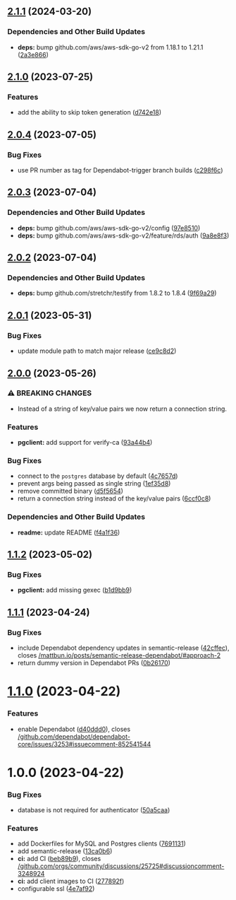 ## [2.1.1](https://github.com/founda/aws-rds-authenticator/compare/v2.1.0...v2.1.1) (2024-03-20)


### Dependencies and Other Build Updates

* **deps:** bump github.com/aws/aws-sdk-go-v2 from 1.18.1 to 1.21.1 ([2a3e866](https://github.com/founda/aws-rds-authenticator/commit/2a3e866e647e1d45840829156689677b79163bba))

## [2.1.0](https://github.com/founda/aws-rds-authenticator/compare/v2.0.4...v2.1.0) (2023-07-25)


### Features

* add the ability to skip token generation ([d742e18](https://github.com/founda/aws-rds-authenticator/commit/d742e18b8306884c0b9b4ca6ce55492e490e8ee9))

## [2.0.4](https://github.com/founda/aws-rds-authenticator/compare/v2.0.3...v2.0.4) (2023-07-05)


### Bug Fixes

* use PR number as tag for Dependabot-trigger branch builds ([c298f6c](https://github.com/founda/aws-rds-authenticator/commit/c298f6c9bac2cfd74464c7c3136b5992ed5d619a))

## [2.0.3](https://github.com/founda/aws-rds-authenticator/compare/v2.0.2...v2.0.3) (2023-07-04)


### Dependencies and Other Build Updates

* **deps:** bump github.com/aws/aws-sdk-go-v2/config ([97e8510](https://github.com/founda/aws-rds-authenticator/commit/97e8510a9b67061520d95c62436af7f5f592fe10))
* **deps:** bump github.com/aws/aws-sdk-go-v2/feature/rds/auth ([9a8e8f3](https://github.com/founda/aws-rds-authenticator/commit/9a8e8f3284d50810e7d38634ea4b9dba85f39f34))

## [2.0.2](https://github.com/founda/aws-rds-authenticator/compare/v2.0.1...v2.0.2) (2023-07-04)


### Dependencies and Other Build Updates

* **deps:** bump github.com/stretchr/testify from 1.8.2 to 1.8.4 ([9f69a29](https://github.com/founda/aws-rds-authenticator/commit/9f69a29a6dbdc4ce3835955fde03ab190ef63644))

## [2.0.1](https://github.com/founda/aws-rds-authenticator/compare/v2.0.0...v2.0.1) (2023-05-31)


### Bug Fixes

* update module path to match major release ([ce9c8d2](https://github.com/founda/aws-rds-authenticator/commit/ce9c8d2e2c53e1dd39bb5eee17ed11a34e6add45))

## [2.0.0](https://github.com/founda/aws-rds-authenticator/compare/v1.1.2...v2.0.0) (2023-05-26)


### ⚠ BREAKING CHANGES

* Instead of a string of key/value pairs we now return a connection string.

### Features

* **pgclient:** add support for verify-ca ([93a44b4](https://github.com/founda/aws-rds-authenticator/commit/93a44b439328dd8735dd8051c0ab8d4862a55b86))


### Bug Fixes

* connect to the `postgres` database by default ([4c7657d](https://github.com/founda/aws-rds-authenticator/commit/4c7657dd7046932abb84058f0dcc3c9c70685a57))
* prevent args being passed as single string ([1ef35d8](https://github.com/founda/aws-rds-authenticator/commit/1ef35d84ed45d1a998b404b65e27c47f323c512b))
* remove committed binary ([d5f5654](https://github.com/founda/aws-rds-authenticator/commit/d5f565498eac6f1790a8cc44c8b59b5ce637bfd2))
* return a connection string instead of the key/value pairs ([6ccf0c8](https://github.com/founda/aws-rds-authenticator/commit/6ccf0c8fbf4564f302e81dc2a1a0a1e3ec8bb671))


### Dependencies and Other Build Updates

* **readme:** update README ([f4a1f36](https://github.com/founda/aws-rds-authenticator/commit/f4a1f3699aca21f6200f15ac5c76bdd480a7362d))

## [1.1.2](https://github.com/founda/aws-rds-authenticator/compare/v1.1.1...v1.1.2) (2023-05-02)


### Bug Fixes

* **pgclient:** add missing gexec ([b1d9bb9](https://github.com/founda/aws-rds-authenticator/commit/b1d9bb9945496f3de7b666b1de0e86af7bf720df))

## [1.1.1](https://github.com/founda/aws-rds-authenticator/compare/v1.1.0...v1.1.1) (2023-04-24)


### Bug Fixes

* include Dependabot dependency updates in semantic-release ([42cffec](https://github.com/founda/aws-rds-authenticator/commit/42cffec26876b3603fdb12bbaeb9479dcd35adeb)), closes [/mattbun.io/posts/semantic-release-dependabot/#approach-2](https://github.com/founda//mattbun.io/posts/semantic-release-dependabot//issues/approach-2)
* return dummy version in Dependabot PRs ([0b26170](https://github.com/founda/aws-rds-authenticator/commit/0b26170da6e30be21c3de8fea462fd82c95025dd))

# [1.1.0](https://github.com/founda/aws-rds-authenticator/compare/v1.0.0...v1.1.0) (2023-04-22)


### Features

* enable Dependabot ([d40ddd0](https://github.com/founda/aws-rds-authenticator/commit/d40ddd00bc7885a2c9ba43fbce953b274473711a)), closes [/github.com/dependabot/dependabot-core/issues/3253#issuecomment-852541544](https://github.com//github.com/dependabot/dependabot-core/issues/3253/issues/issuecomment-852541544)

# 1.0.0 (2023-04-22)


### Bug Fixes

* database is not required for authenticator ([50a5caa](https://github.com/founda/aws-rds-authenticator/commit/50a5caade949d0fecc2e2471c3802bb3a5802188))


### Features

* add Dockerfiles for MySQL and Postgres clients ([7691131](https://github.com/founda/aws-rds-authenticator/commit/7691131a3bcd218d2b1f554b44f0d47ce1693152))
* add semantic-release ([13ca0b6](https://github.com/founda/aws-rds-authenticator/commit/13ca0b6e432c7346f991667593cc2ce356e63277))
* **ci:** add CI ([beb89b9](https://github.com/founda/aws-rds-authenticator/commit/beb89b97a41dfb5b27a9374367b58faf23da79ab)), closes [/github.com/orgs/community/discussions/25725#discussioncomment-3248924](https://github.com//github.com/orgs/community/discussions/25725/issues/discussioncomment-3248924)
* **ci:** add client images to CI ([277892f](https://github.com/founda/aws-rds-authenticator/commit/277892f43d395bc85183525fdc95cc554244ce74))
* configurable ssl ([4e7af92](https://github.com/founda/aws-rds-authenticator/commit/4e7af92c1bdeb2937aa5dc3be3ce841a6cb5020b))
